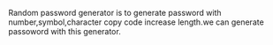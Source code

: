 Random password generator is to generate password with number,symbol,character copy code increase length.we can generate passoword with this generator.
